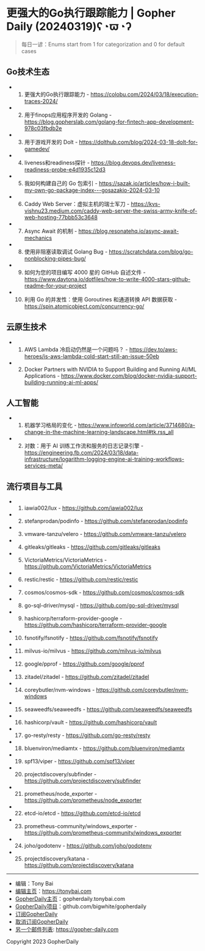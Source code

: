 # 更强大的Go执行跟踪能力 | Gopher Daily (20240319)ʕ◔ϖ◔ʔ

>每日一谚：Enums start from 1 for categorization and 0 for default cases

## Go技术生态


- 1. 更强大的Go执行跟踪能力 - https://colobu.com/2024/03/18/execution-traces-2024/

- 2. 用于finops应用程序开发的 Golang - https://blog.gopherslab.com/golang-for-fintech-app-development-978c03fbdb2e

- 3. 用于游戏开发的 Dolt - https://dolthub.com/blog/2024-03-18-dolt-for-gamedev/

- 4. liveness和readiness探针 - https://blog.devops.dev/liveness-readiness-probe-e4d1935c12d3

- 5. 我如何构建自己的 Go 包索引 - https://sazak.io/articles/how-i-built-my-own-go-package-index---gosazakio-2024-03-10

- 6. Caddy Web Server：虚拟主机的瑞士军刀 - https://kvs-vishnu23.medium.com/caddy-web-server-the-swiss-army-knife-of-web-hosting-77bbb53c3648

- 7. Async Await 的机制 - https://blog.resonatehq.io/async-await-mechanics

- 8. 使用非阻塞读取调试 Golang Bug - https://scratchdata.com/blog/go-nonblocking-pipes-bug/

- 9. 如何为您的项目编写 4000 星的 GitHub 自述文件 - https://www.daytona.io/dotfiles/how-to-write-4000-stars-github-readme-for-your-project

- 10. 利用 Go 的并发性：使用 Goroutines 和通道转换 API 数据获取 - https://spin.atomicobject.com/concurrency-go/


## 云原生技术


- 1. AWS Lambda 冷启动仍然是一个问题吗？ - https://dev.to/aws-heroes/is-aws-lambda-cold-start-still-an-issue-50eb

- 2. Docker Partners with NVIDIA to Support Building and Running AI/ML Applications - https://www.docker.com/blog/docker-nvidia-support-building-running-ai-ml-apps/


## 人工智能


- 1. 机器学习格局的变化 - https://www.infoworld.com/article/3714680/a-change-in-the-machine-learning-landscape.html#tk.rss_all

- 2. 对数：用于 AI 训练工作流和服务的日志记录引擎 - https://engineering.fb.com/2024/03/18/data-infrastructure/logarithm-logging-engine-ai-training-workflows-services-meta/


## 流行项目与工具


- 1. iawia002/lux - https://github.com/iawia002/lux

- 2. stefanprodan/podinfo - https://github.com/stefanprodan/podinfo

- 3. vmware-tanzu/velero - https://github.com/vmware-tanzu/velero

- 4. gitleaks/gitleaks - https://github.com/gitleaks/gitleaks

- 5. VictoriaMetrics/VictoriaMetrics - https://github.com/VictoriaMetrics/VictoriaMetrics

- 6. restic/restic - https://github.com/restic/restic

- 7. cosmos/cosmos-sdk - https://github.com/cosmos/cosmos-sdk

- 8. go-sql-driver/mysql - https://github.com/go-sql-driver/mysql

- 9. hashicorp/terraform-provider-google - https://github.com/hashicorp/terraform-provider-google

- 10. fsnotify/fsnotify - https://github.com/fsnotify/fsnotify

- 11. milvus-io/milvus - https://github.com/milvus-io/milvus

- 12. google/pprof - https://github.com/google/pprof

- 13. zitadel/zitadel - https://github.com/zitadel/zitadel

- 14. coreybutler/nvm-windows - https://github.com/coreybutler/nvm-windows

- 15. seaweedfs/seaweedfs - https://github.com/seaweedfs/seaweedfs

- 16. hashicorp/vault - https://github.com/hashicorp/vault

- 17. go-resty/resty - https://github.com/go-resty/resty

- 18. bluenviron/mediamtx - https://github.com/bluenviron/mediamtx

- 19. spf13/viper - https://github.com/spf13/viper

- 20. projectdiscovery/subfinder - https://github.com/projectdiscovery/subfinder

- 21. prometheus/node_exporter - https://github.com/prometheus/node_exporter

- 22. etcd-io/etcd - https://github.com/etcd-io/etcd

- 23. prometheus-community/windows_exporter - https://github.com/prometheus-community/windows_exporter

- 24. joho/godotenv - https://github.com/joho/godotenv

- 25. projectdiscovery/katana - https://github.com/projectdiscovery/katana


----

- 编辑：Tony Bai
- [编辑主页](https://tonybai.com)：https://tonybai.com
- [GopherDaily主页](https://gopherdaily.tonybai.com)：gopherdaily.tonybai.com
- [GopherDaily项目](https://github.com/bigwhite/gopherdaily)：github.com/bigwhite/gopherdaily
- [订阅GopherDaily](https://gopherdaily.tonybai.com/subscribe)
- [取消订阅GopherDaily](https://gopherdaily.tonybai.com/unsubscribe)
- [另一个邮件列表](https://gopher-daily.com): https://gopher-daily.com

Copyright 2023 GopherDaily
